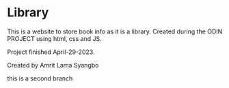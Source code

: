 # Library

This is a website to store book info as it is a library. Created during the ODIN PROJECT using html, css and JS.

Project finished April-29-2023.

Created by Amrit Lama Syangbo

this is a second branch